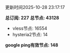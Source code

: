 更新时间2025-10-28 23:17:17

**总订阅: 227**
**总节点: 43128**
- vless节点: 16554
- hysteria2节点: 14

**google ping有效节点: 148**
